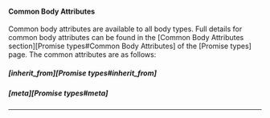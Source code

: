 #### Common Body Attributes

Common body attributes are available to all body types. Full details for common
body attributes can be found in the
[Common Body Attributes section][Promise types#Common Body Attributes]
of the [Promise types] page. The common attributes are as
follows:

##### [inherit_from][Promise types#inherit_from]

##### [meta][Promise types#meta]

<hr>
